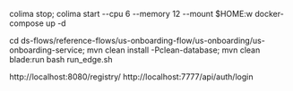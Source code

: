 colima stop; colima start --cpu 6 --memory 12 --mount $HOME:w
docker-compose up -d


cd ds-flows/reference-flows/us-onboarding-flow/us-onboarding/us-onboarding-service;
mvn clean install -Pclean-database;
mvn clean blade:run
bash run_edge.sh


http://localhost:8080/registry/
http://localhost:7777/api/auth/login




